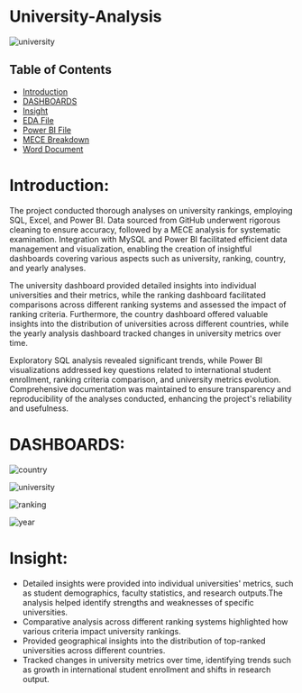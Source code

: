 # University-Analysis

![university](https://github.com/madhavyawale7/University-Analysis/assets/159420665/20217881-6178-4a0d-abcf-926cda664fcc)


## Table of Contents

- [Introduction](#Introduction)
- [DASHBOARDS](#DASHBOARDS)
- [Insight](#Insight)
- [EDA File](https://github.com/madhavyawale7/University-Analysis/blob/main/EDA%20Of%20University%20Success%20Analysis.xlsx)
- [Power BI File](https://github.com/madhavyawale7/University-Analysis/blob/main/Power%20BI%20Of%20University%20Success%20Analysis%20Project.pbix)
- [MECE Breakdown](https://github.com/madhavyawale7/University-Analysis/blob/main/MECE%20Of%20University%20Success%20Analysis.docx)
- [Word Document](https://github.com/madhavyawale7/DVD-Rental-Store-Analysis/blob/main/Word%20Document%20Of%20Movie%20Rental%20Analytics.docx)

# Introduction:

The project conducted thorough analyses on university rankings, employing SQL, Excel, and Power BI. Data sourced from GitHub underwent rigorous cleaning to ensure accuracy, followed by a MECE analysis for systematic examination. Integration with MySQL and Power BI facilitated efficient data management and visualization, enabling the creation of insightful dashboards covering various aspects such as university, ranking, country, and yearly analyses.

The university dashboard provided detailed insights into individual universities and their metrics, while the ranking dashboard facilitated comparisons across different ranking systems and assessed the impact of ranking criteria. Furthermore, the country dashboard offered valuable insights into the distribution of universities across different countries, while the yearly analysis dashboard tracked changes in university metrics over time.

Exploratory SQL analysis revealed significant trends, while Power BI visualizations addressed key questions related to international student enrollment, ranking criteria comparison, and university metrics evolution. Comprehensive documentation was maintained to ensure transparency and reproducibility of the analyses conducted, enhancing the project's reliability and usefulness.

# DASHBOARDS:

![country](https://github.com/madhavyawale7/University-Analysis/assets/159420665/03adf660-73e2-4dc8-a9a2-e4faaeaea386)


![university](https://github.com/madhavyawale7/University-Analysis/assets/159420665/012bce25-f154-4294-ad83-7760a1abebca)


![ranking](https://github.com/madhavyawale7/University-Analysis/assets/159420665/bba0dd89-0880-4d7b-b936-f07abec026ae)


![year](https://github.com/madhavyawale7/University-Analysis/assets/159420665/bcf7aa53-3d05-4b2c-acd1-848b1e7cfaf7)

# Insight:
+ Detailed insights were provided into individual universities' metrics, such as student demographics, faculty statistics, and research outputs.The analysis helped identify strengths and weaknesses of specific universities.
+ Comparative analysis across different ranking systems highlighted how various criteria impact university rankings.
+ Provided geographical insights into the distribution of top-ranked universities across different countries.
+ Tracked changes in university metrics over time, identifying trends such as growth in international student enrollment and shifts in research output.
